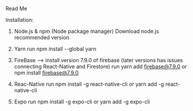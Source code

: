 Read Me




Installation:
1. Node.js & npm (Node package manager)
Download node.js recommended version

2. Yarn
run
npm install --global yarn

3. FireBase --> install version 7.9.0 of firebase (later versions has issues connecting React-Native and Firestore)
run
yarn add firebase@7.9.0
or
npm install firebase@7.9.0

4. Reac-Native
run 
npm install -g react-native-cli
or
yarn add -g react-native-cli

5. Expo
run
npm install -g expo-cli
or
yarn add -g expo-cli

